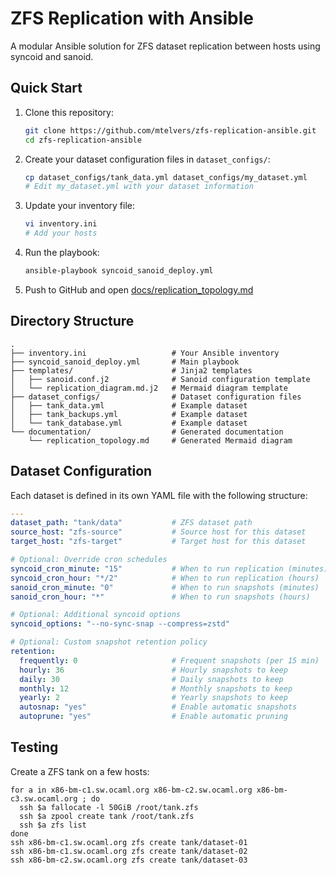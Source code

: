 # ZFS Replication with Ansible

A modular Ansible solution for ZFS dataset replication between hosts using syncoid and sanoid.

## Quick Start

1. Clone this repository:
   ```bash
   git clone https://github.com/mtelvers/zfs-replication-ansible.git
   cd zfs-replication-ansible
   ```

2. Create your dataset configuration files in `dataset_configs/`:
   ```bash
   cp dataset_configs/tank_data.yml dataset_configs/my_dataset.yml
   # Edit my_dataset.yml with your dataset information
   ```

3. Update your inventory file:
   ```bash
   vi inventory.ini
   # Add your hosts
   ```

4. Run the playbook:
   ```bash
   ansible-playbook syncoid_sanoid_deploy.yml
   ```

5. Push to GitHub and open [docs/replication_topology.md](docs/replication_topology.md)

## Directory Structure

```
.
├── inventory.ini                   # Your Ansible inventory
├── syncoid_sanoid_deploy.yml       # Main playbook
├── templates/                      # Jinja2 templates
│   ├── sanoid.conf.j2              # Sanoid configuration template
│   └── replication_diagram.md.j2   # Mermaid diagram template
├── dataset_configs/                # Dataset configuration files
│   ├── tank_data.yml               # Example dataset
│   ├── tank_backups.yml            # Example dataset
│   └── tank_database.yml           # Example dataset
└── documentation/                  # Generated documentation
    └── replication_topology.md     # Generated Mermaid diagram
```

## Dataset Configuration

Each dataset is defined in its own YAML file with the following structure:

```yaml
---
dataset_path: "tank/data"           # ZFS dataset path
source_host: "zfs-source"           # Source host for this dataset
target_host: "zfs-target"           # Target host for this dataset

# Optional: Override cron schedules
syncoid_cron_minute: "15"           # When to run replication (minutes)
syncoid_cron_hour: "*/2"            # When to run replication (hours)
sanoid_cron_minute: "0"             # When to run snapshots (minutes)
sanoid_cron_hour: "*"               # When to run snapshots (hours)

# Optional: Additional syncoid options
syncoid_options: "--no-sync-snap --compress=zstd"

# Optional: Custom snapshot retention policy
retention:
  frequently: 0                     # Frequent snapshots (per 15 min)
  hourly: 36                        # Hourly snapshots to keep
  daily: 30                         # Daily snapshots to keep
  monthly: 12                       # Monthly snapshots to keep
  yearly: 2                         # Yearly snapshots to keep
  autosnap: "yes"                   # Enable automatic snapshots
  autoprune: "yes"                  # Enable automatic pruning
```

## Testing

Create a ZFS tank on a few hosts:

```
for a in x86-bm-c1.sw.ocaml.org x86-bm-c2.sw.ocaml.org x86-bm-c3.sw.ocaml.org ; do
  ssh $a fallocate -l 50GiB /root/tank.zfs
  ssh $a zpool create tank /root/tank.zfs
  ssh $a zfs list
done
ssh x86-bm-c1.sw.ocaml.org zfs create tank/dataset-01
ssh x86-bm-c1.sw.ocaml.org zfs create tank/dataset-02
ssh x86-bm-c2.sw.ocaml.org zfs create tank/dataset-03
```

